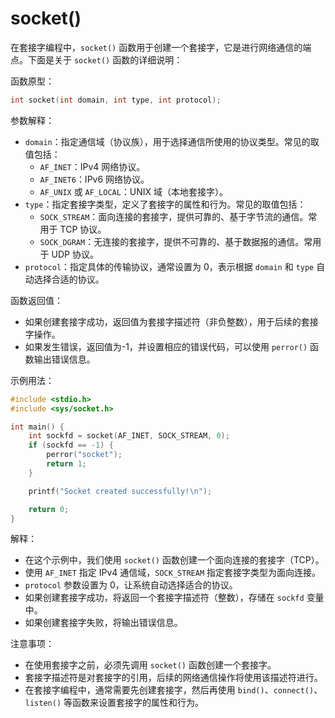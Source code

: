 # socket()

在套接字编程中，`socket()` 函数用于创建一个套接字，它是进行网络通信的端点。下面是关于 `socket()` 函数的详细说明：

函数原型：
```c
int socket(int domain, int type, int protocol);
```

参数解释：
- `domain`：指定通信域（协议族），用于选择通信所使用的协议类型。常见的取值包括：
  - `AF_INET`：IPv4 网络协议。
  - `AF_INET6`：IPv6 网络协议。
  - `AF_UNIX` 或 `AF_LOCAL`：UNIX 域（本地套接字）。
- `type`：指定套接字类型，定义了套接字的属性和行为。常见的取值包括：
  - `SOCK_STREAM`：面向连接的套接字，提供可靠的、基于字节流的通信。常用于 TCP 协议。
  - `SOCK_DGRAM`：无连接的套接字，提供不可靠的、基于数据报的通信。常用于 UDP 协议。
- `protocol`：指定具体的传输协议，通常设置为 0，表示根据 `domain` 和 `type` 自动选择合适的协议。

函数返回值：
- 如果创建套接字成功，返回值为套接字描述符（非负整数），用于后续的套接字操作。
- 如果发生错误，返回值为-1，并设置相应的错误代码，可以使用 `perror()` 函数输出错误信息。

示例用法：
```c
#include <stdio.h>
#include <sys/socket.h>

int main() {
    int sockfd = socket(AF_INET, SOCK_STREAM, 0);
    if (sockfd == -1) {
        perror("socket");
        return 1;
    }

    printf("Socket created successfully!\n");

    return 0;
}
```

解释：
- 在这个示例中，我们使用 `socket()` 函数创建一个面向连接的套接字（TCP）。
- 使用 `AF_INET` 指定 IPv4 通信域，`SOCK_STREAM` 指定套接字类型为面向连接。
- `protocol` 参数设置为 0，让系统自动选择适合的协议。
- 如果创建套接字成功，将返回一个套接字描述符（整数），存储在 `sockfd` 变量中。
- 如果创建套接字失败，将输出错误信息。

注意事项：
- 在使用套接字之前，必须先调用 `socket()` 函数创建一个套接字。
- 套接字描述符是对套接字的引用，后续的网络通信操作将使用该描述符进行。
- 在套接字编程中，通常需要先创建套接字，然后再使用 `bind()`、`connect()`、`listen()` 等函数来设置套接字的属性和行为。

